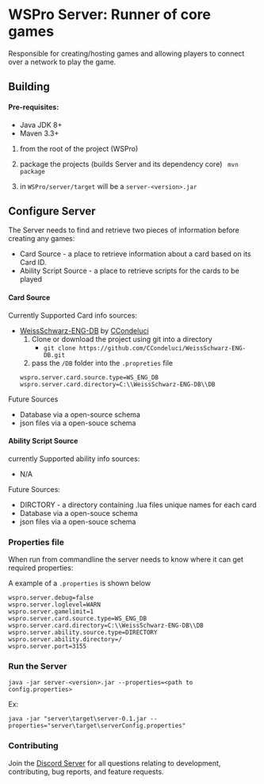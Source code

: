 # WSPro Server: Runner of core games

Responsible for creating/hosting games and allowing players to connect over a network to play the game.

## Building 
#### Pre-requisites:

 - Java JDK 8+
 - Maven 3.3+
 
 1. from the root of the project (WSPro)
 2. package the projects (builds Server and its dependency core)
    ` mvn package`
    
 3. in `WSPro/server/target` will be a `server-<version>.jar`

## Configure Server
The Server needs to find and retrieve two pieces of information before creating any games:
- Card Source - a place to retrieve information about a card based on its Card ID.
- Ability Script Source - a place to retrieve scripts for the cards to be played
#### Card Source

Currently Supported Card info sources:
 - [WeissSchwarz-ENG-DB](https://github.com/CCondeluci/WeissSchwarz-ENG-DB) by [CCondeluci](https://github.com/CCondeluci) 
    1. Clone or download the project using git into a directory 
        - `git clone https://github.com/CCondeluci/WeissSchwarz-ENG-DB.git`
    2. pass the `/DB` folder into the `.propreties` file
    ```
   wspro.server.card.source.type=WS_ENG_DB
   wspro.server.card.directory=C:\\WeissSchwarz-ENG-DB\\DB
    ```

Future Sources
 - Database via a open-source schema 
 - json files via a open-souce schema 


#### Ability Script Source 

currently Supported ability info sources:
- N/A

Future Sources:
 - DIRCTORY - a directory containing .lua files unique names for each card
 - Database via a open-souce schema
 - json files via a open-souce schema
  
  
### Properties file
When run from commandline the server needs to know where it can get required properties:

A example of a `.properties` is shown below
```
wspro.server.debug=false
wspro.server.loglevel=WARN
wspro.server.gamelimit=1
wspro.server.card.source.type=WS_ENG_DB
wspro.server.card.directory=C:\\WeissSchwarz-ENG-DB\\DB
wspro.server.ability.source.type=DIRECTORY
wspro.server.ability.directory=/
wspro.server.port=3155
```

### Run the Server
`java -jar server-<version>.jar --properties=<path to config.properties>`

Ex: 
```
java -jar "server\target\server-0.1.jar --properties="server\target\serverConfig.properties"
```

### Contributing

Join the [Discord Server](https://discord.gg/hkW5Xwc) for all questions relating to development, contributing, bug reports, and feature requests.
